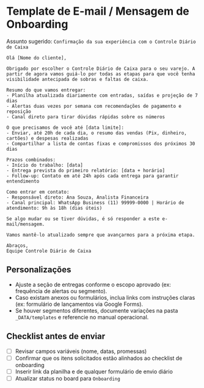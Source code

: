 # Template de E-mail / Mensagem de Onboarding

Assunto sugerido: `Confirmação da sua experiência com o Controle Diário de Caixa`

```
Olá [Nome do cliente],

Obrigado por escolher o Controle Diário de Caixa para o seu varejo. A partir de agora vamos guiá-lo por todas as etapas para que você tenha visibilidade antecipada de sobras e faltas de caixa.

Resumo do que vamos entregar:
- Planilha atualizada diariamente com entradas, saídas e projeção de 7 dias
- Alertas duas vezes por semana com recomendações de pagamento e reposição
- Canal direto para tirar dúvidas rápidas sobre os números

O que precisamos de você até [data limite]:
- Enviar, até 20h de cada dia, o resumo das vendas (Pix, dinheiro, cartões) e despesas realizadas
- Compartilhar a lista de contas fixas e compromissos dos próximos 30 dias

Prazos combinados:
- Início do trabalho: [data]
- Entrega prevista do primeiro relatório: [data + horário]
- Follow-up: Contato em até 24h após cada entrega para garantir entendimento

Como entrar em contato:
- Responsável direto: Ana Souza, Analista Financeira
- Canal principal: WhatsApp Business (11) 99999-0000 | Horário de atendimento: 9h às 18h (dias úteis)

Se algo mudar ou se tiver dúvidas, é só responder a este e-mail/mensagem.

Vamos mantê-lo atualizado sempre que avançarmos para a próxima etapa.

Abraços,
Equipe Controle Diário de Caixa
```

## Personalizações

- Ajuste a seção de entregas conforme o escopo aprovado (ex: frequência de alertas ou segmento).
- Caso existam anexos ou formulários, inclua links com instruções claras (ex: formulário de lançamentos via Google Forms).
- Se houver segmentos diferentes, documente variações na pasta `_DATA/templates` e referencie no manual operacional.

## Checklist antes de enviar

- [ ] Revisar campos variáveis (nome, datas, promessas)
- [ ] Confirmar que os itens solicitados estão alinhados ao checklist de onboarding
- [ ] Inserir link da planilha e de qualquer formulário de envio diário
- [ ] Atualizar status no board para `Onboarding`
